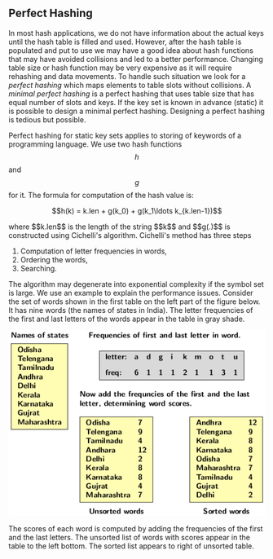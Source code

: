 ## Perfect Hashing

<script type="text/javascript" src="https://cdnjs.cloudflare.com/ajax/libs/mathjax/2.7.0/MathJax.js?config=TeX-AMS_CHTML"> </script> <script type="text/x-mathjax-config"> MathJax.Hub.Config({ tex2jax: { inlineMath: [['$','$'], ['\\(','\\)']], processEscapes: true}, jax: ["input/TeX","input/MathML","input/AsciiMath","output/CommonHTML"], extensions: ["tex2jax.js","mml2jax.js","asciimath2jax.js","MathMenu.js","MathZoom.js","AssistiveMML.js", "[Contrib]/a11y/accessibility-menu.js"], TeX: { extensions: ["AMSmath.js","AMSsymbols.js","noErrors.js","noUndefined.js"], equationNumbers: { autoNumber: "AMS" } } }); </script> 

In most hash applications, we do not have information about the actual keys until the hash table is filled and used. However, after  the
hash table is populated and put to use we may have a good idea about hash functions that may have avoided collisions and led to a better 
performance. Changing table size or hash function may be very expensive as it will require rehashing and data movements. To handle such
situation we look for a <i>perfect hashing</i> which maps elements to table slots without collisions. A <i>minimal perfect hashing</i>
is a perfect hashing that uses table size that has equal number of slots and keys. If the key set is known in advance (static) it is 
possible to design a minimal perfect hashing. Designing a perfect hashing is tedious but possible.

Perfect hashing for static key sets applies to storing of keywords of a programming language. We use two hash functions $$h$$ and $$g$$
for it. The formula for computation of the hash value is:
<p style="text-align:center"> 
  $$h(k) = k.len + g(k_0) + g(k_1\ldots k_{k.len-1})$$
</p>
where $$k.len$$ is the length of the string $$k$$ and $$g(.)$$ is constructed using Cichelli's algorithm. Cichelli's method has three steps

1. Computation of letter frequencies in words,
2. Ordering the words,
3. Searching.

The algorithm may degenerate into exponential complexity if the symbol set is large. We use an example to explain the performance issues.
Consider the set of words shown in the first table on the left part of the figure below. It has nine words (the names of states in India). 
The letter frequencies of the first and last letters of the words appear in the table in gray shade. 
<p style="text-align:center"> 
  <img src="../images/Cichell_Algo.png">
</p>
The scores of each word is computed by adding the frequencies of the first and the last letters. The unsorted list of words with scores
appear in the table to the left bottom. The sorted list appears to right of unsorted table.


